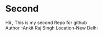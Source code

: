 # Second
Hii , This is my second  Repo for github
<br>
Author -Ankit Raj Singh 
Location-New Delhi

